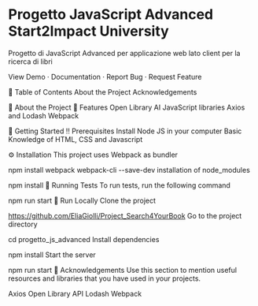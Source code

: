 # Progetto JavaScript Advanced Start2Impact University
Progetto di JavaScript Advanced per applicazione web lato client per la ricerca di libri 


View Demo · Documentation · Report Bug · Request Feature

📔 Table of Contents
About the Project
Acknowledgements

🌟 About the Project
🎯 Features
Open Library AI
JavaScript libraries Axios and Lodash
Webpack

🧰 Getting Started
‼️ Prerequisites
Install Node JS in your computer
Basic Knowledge of HTML, CSS and Javascript

⚙️ Installation
This project uses Webpack as bundler

npm install webpack webpack-cli --save-dev
installation of node_modules

npm install
🧪 Running Tests
To run tests, run the following command

npm run start
🏃 Run Locally
Clone the project

https://github.com/EliaGiolli/Project_Search4YourBook
Go to the project directory

cd progetto_js_advanced
Install dependencies

npm install
Start the server

npm run start
💎 Acknowledgements
Use this section to mention useful resources and libraries that you have used in your projects.

Axios
Open Library API
Lodash
Webpack
